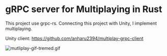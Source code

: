 # gRPC server for Multiplaying in Rust

This project use grpc-rs.
Connecting this project with Unity, I implement multiplaying.

Unity client: https://github.com/anharu2394/multiplay-grpc-client

![mutliplay-gif-tremed.gif](https://qiita-image-store.s3.amazonaws.com/0/188304/e8875fa2-fec6-d082-764d-f61e3e7c1144.gif)
